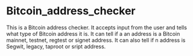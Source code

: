 # Bitcoin_address_checker
This is a Bitcoin address checker. It accepts input from the user and tells what type of Bitcoin address it is. 
It can tell if a an address is a Bitcoin mainnet, testnet, regtest or signet address. It can also tell if n address
is Segwit, legacy, taproot or  sript address.
